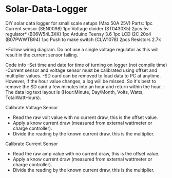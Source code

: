 # Solar-Data-Logger
DIY solar data logger for small scale setups (Max 50A 25V)
Parts:
1pc Current sensor (SEN0098)
1pc Voltage divider (ST0430X5)
2pcs 5v regulator* (B06W54L3XK)
1pc Arduino Teensy 3.6
1pc LCD I2C 20x4 (B07PWWTB94)
1pc Push to make switch (CLW1078)
2pcs Resistors 2.7k

*Follow wiring diagram. Do not use a single voltage regulator 
as this will result in the current sensor failing.


Code info
-Set time and date for time of turning on logger (not compile time)
-Current sensor and voltage sensor must be calibrated using offset and
 multiplier values.
-SD card can be removed to load data to PC at anytime. However, if the hour value
 changes, a log will be missed. So it's best to remove the SD card a few minutes into
 an hour and return within the hour.
-The data log text layout is (Hour:Minute, Day/Month, Volts, Watts, TotalWattHours).

Calibrate Voltage Sensor
- Read the raw volt value with no current draw, this is the offset value.
- Apply a know current draw (measured from external wattmeter or charge controller).
- Divide the reading by the known current draw, this is the multiplier.

Calibrate Current Sensor
- Read the raw amp value with no current draw, this is the offset value.
- Apply a know current draw (measured from external wattmeter or charge controller).
- Divide the reading by the known current draw, this is the multiplier.

